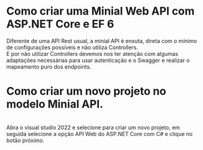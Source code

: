 # Como criar uma Minial Web API com ASP.NET Core e EF 6
Diferente de uma API Rest usual, a minial API é enxuta, direta com o mínimo de configurações possíveis e não utiliza Controllers.
<br>
E por não utilizar Controllers devemos nos ter atenção com algumas adaptações necessárias para usar autenticação e o Swagger e realizar o mapeamento puro dos endpoints.
<br>
# Como criar um novo projeto no modelo Minial API.
<br>
Abra o visual studio 2022 e selecione para criar um novo projeto, em seguida selecione a opção API Web do ASP.NET Core com C# e clique no botão próximo.

